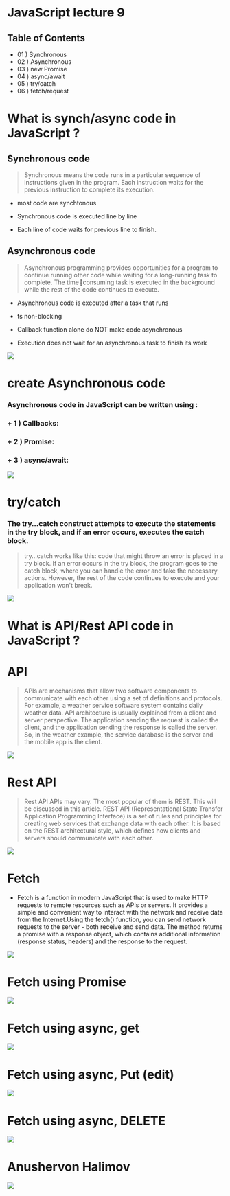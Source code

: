 # JavaScript lecture 9


## Table of Contents
+ 01 ) Synchronous
+ 02 ) Asynchronous
+ 03 ) new Promise
+ 04 ) async/await
+ 05 ) try/catch
+ 06 ) fetch/request


# What is synch/async code in JavaScript ?
## Synchronous code 
> Synchronous means the code runs in a particular sequence of instructions given in the program. Each instruction waits for the previous instruction to complete its execution.

+ most code are synchtonous
- Synchronous code is executed line by line
* Each line of code waits for previous line to finish.

## Asynchronous code 
> Asynchronous programming provides opportunities for a program to continue running other code while waiting for a long-running task to complete. The timeconsuming task is executed in the background while the rest of the code continues to execute.

+ Asynchronous code is executed after a task that runs
- ts non-blocking
* Callback function alone do NOT make code asynchronous
+ Execution does not wait for an asynchronous task to finish its work

![](./e783bfd0-1eed-4827-960e-4c24d7ade1be.webp)

# create Asynchronous code
### Asynchronous code in JavaScript can be written using :
### + 1 ) Callbacks:
### + 2 ) Promise:
### + 3 ) async/await:

![](./i.webp)

# try/catch
### The try...catch construct attempts to execute the statements in the try block, and if an error occurs, executes the catch block.

> try...catch works like this: code that might throw an error is placed in a try block. If an error occurs in the try block, the program goes to the catch block, where you can handle the error and take the necessary actions. However, the rest of the code continues to execute and your application won't break.

![](./i%20(1).webp)
# What is API/Rest API code in JavaScript ?
# API
> APIs are mechanisms that allow two software components to communicate with each other using a set of definitions and protocols. For example, a weather service software system contains daily weather data. API architecture is usually explained from a client and server perspective. The application sending the request is called the client, and the application sending the response is called the server. So, in the weather example, the service database is the server and the mobile app is the client.

![](./i%20(2).webp)

# Rest API
> Rest API APIs may vary. The most popular of them is REST. This will be discussed in this article. REST API (Representational State Transfer Application Programming Interface) is a set of rules and principles for creating web services that exchange data with each other. It is based on the REST architectural style, which defines how clients and servers should communicate with each other.

![](./i%20(3).webp)
# Fetch

+ Fetch is a function in modern JavaScript that is used to make HTTP requests to remote
resources such as APIs or servers. It provides a simple and convenient way to interact
with the network and receive data from the Internet.Using the fetch() function, you can
send network requests to the server - both receive and send data. The method returns a
promise with a response object, which contains additional information (response status,
headers) and the response to the request.

![](./i%20(4).webp)

# Fetch using Promise

![](./Снимок%20экрана%202024-10-17%20142958.png)

# Fetch using async, get

![](./Снимок%20экрана%202024-10-17%20143202.png)

# Fetch using async, Put (edit)
![](./Снимок%20экрана%202024-10-17%20143342.png)

# Fetch using async, DELETE

![](./Снимок%20экрана%202024-10-17%20143602.png)


# Anushervon Halimov
![](./i%20(7).webp)